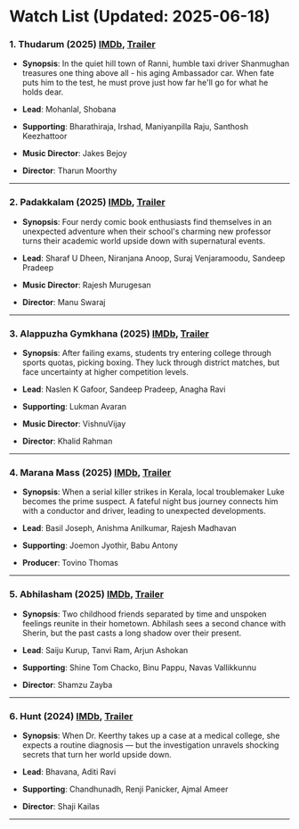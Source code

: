 # Watch List (Updated: 2025-06-18)

### 1. **Thudarum** (2025) [IMDb](https://www.imdb.com/title/tt31969600/), [Trailer](https://www.youtube.com/watch?v=HZrYlXuecRg)

- **Synopsis**: In the quiet hill town of Ranni, humble taxi driver Shanmughan treasures one thing above all - his aging Ambassador car. When fate puts him to the test, he must prove just how far he'll go for what he holds dear.

- **Lead**: Mohanlal, Shobana
- **Supporting**: Bharathiraja, Irshad, Maniyanpilla Raju, Santhosh Keezhattoor
- **Music Director**: Jakes Bejoy
- **Director**: Tharun Moorthy

---

### 2. **Padakkalam** (2025) [IMDb](https://www.imdb.com/title/tt32919734/), [Trailer](https://www.youtube.com/watch?v=ubVjt3eIDqA)

- **Synopsis**: Four nerdy comic book enthusiasts find themselves in an unexpected adventure when their school's charming new professor turns their academic world upside down with supernatural events.

- **Lead**: Sharaf U Dheen, Niranjana Anoop, Suraj Venjaramoodu, Sandeep Pradeep
- **Music Director**: Rajesh Murugesan
- **Director**: Manu Swaraj

---

### 3. **Alappuzha Gymkhana** (2025) [IMDb](https://www.imdb.com/title/tt29884526/), [Trailer](https://www.youtube.com/watch?v=acCVmR5RrN0)

- **Synopsis**: After failing exams, students try entering college through sports quotas, picking boxing. They luck through district matches, but face uncertainty at higher competition levels.

- **Lead**: Naslen K Gafoor, Sandeep Pradeep, Anagha Ravi
- **Supporting**: Lukman Avaran
- **Music Director**: VishnuVijay
- **Director**: Khalid Rahman

---

### 4. **Marana Mass** (2025) [IMDb](https://www.imdb.com/title/tt32065993/), [Trailer](https://www.youtube.com/watch?v=-6wvnuMYIAQ)

- **Synopsis**: When a serial killer strikes in Kerala, local troublemaker Luke becomes the prime suspect. A fateful night bus journey connects him with a conductor and driver, leading to unexpected developments.

- **Lead**: Basil Joseph, Anishma Anilkumar, Rajesh Madhavan
- **Supporting**: Joemon Jyothir, Babu Antony
- **Producer**: Tovino Thomas

---

### 5. **Abhilasham** (2025) [IMDb](https://www.imdb.com/title/tt29559988/), [Trailer](https://www.youtube.com/watch?v=UtUl4shMRfk)

- **Synopsis**: Two childhood friends separated by time and unspoken feelings reunite in their hometown. Abhilash sees a second chance with Sherin, but the past casts a long shadow over their present.

- **Lead**: Saiju Kurup, Tanvi Ram, Arjun Ashokan
- **Supporting**: Shine Tom Chacko, Binu Pappu, Navas Vallikkunnu
- **Director**: Shamzu Zayba

---

### 6. **Hunt** (2024) [IMDb](https://www.imdb.com/title/tt24485600/), [Trailer](https://www.youtube.com/watch?v=DNLqr4mhEWo)

- **Synopsis**: When Dr. Keerthy takes up a case at a medical college, she expects a routine diagnosis — but the investigation unravels shocking secrets that turn her world upside down.

- **Lead**: Bhavana, Aditi Ravi
- **Supporting**: Chandhunadh, Renji Panicker, Ajmal Ameer
- **Director**: Shaji Kailas

---

